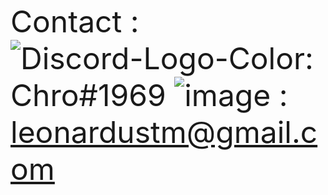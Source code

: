 <font size= "64" > Contact :
![Discord-Logo-Color](https://user-images.githubusercontent.com/75484056/138809345-eccd85e4-9337-4551-8d1c-b7c32618dd86.png): Chro#1969
![image](https://user-images.githubusercontent.com/75484056/138808336-6e44ee05-909a-47bf-aa09-3f7fc0f258a3.png) : leonardustm@gmail.com
